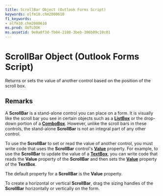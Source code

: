 ```yaml
---
title: ScrollBar Object (Outlook Forms Script)
keywords: olfm10.chm2000610
f1_keywords:
- olfm10.chm2000610
ms.prod: OUTLOOK
ms.assetid: 9e0a0f3d-fb04-2180-3beb-306b09c10c01
---
```



# ScrollBar Object (Outlook Forms Script)

Returns or sets the value of another control based on the position of the scroll box.


## Remarks

A  **ScrollBar** is a stand-alone control you can place on a form. It is visually like the scroll bar you see in certain objects such as a **[ListBox](listbox-object-outlook-forms-script.md)** or the drop-down portion of a **[ComboBox](combobox-object-outlook-forms-script.md)**. However, unlike the scroll bars in these controls, the stand-alone  **ScrollBar** is not an integral part of any other control.

To use the  **ScrollBar** to set or read the value of another control, you must write code that uses the **ScrollBar** control's **[Value](scrollbar-value-property-outlook-forms-script.md)** property. For example, to use the **ScrollBar** to update the value of a **[TextBox](textbox-object-outlook-forms-script.md)**, you can write code that reads the  **Value** property of the **ScrollBar** and then sets the **[Value](scrollbar-value-property-outlook-forms-script.md)** property of the **TextBox**.

The default property for a  **ScrollBar** is the **Value** property.

To create a horizontal or vertical  **ScrollBar**, drag the sizing handles of the  **ScrollBar** horizontally or vertically on the form.


